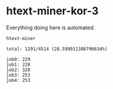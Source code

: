 # htext-miner-kor-3

Everything doing here is automated.

```
htext-miner

total: 1291/4514 (28.599911386796634%)

job0: 229
job1: 228
job2: 328
job3: 253
job4: 253
```